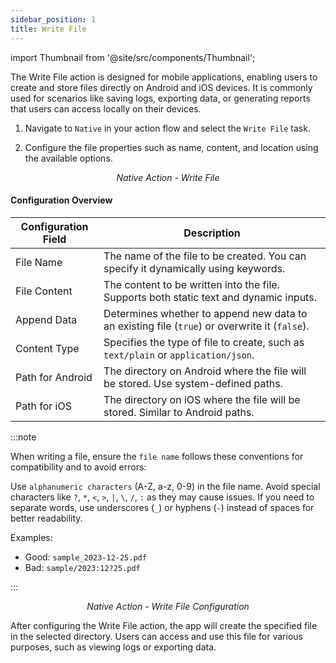 ```yaml
---
sidebar_position: 1
title: Write File
---
```


import Thumbnail from '@site/src/components/Thumbnail';

The Write File action is designed for mobile applications, enabling users to create and store files directly on Android
and iOS devices. It is commonly used for scenarios like saving logs, exporting data, or generating reports that users
can access locally on their devices.

1. Navigate to `Native` in your action flow and select the `Write File` task.

2. Configure the file properties such as name, content, and location using the available options.

<figure>
<Thumbnail src="/img/reference/actionflow-blocks/write-file/write-file.png" alt="Write File Action" />
<figcaption align='center'><i>Native Action - Write File</i></figcaption>
</figure>

#### Configuration Overview

| Configuration Field | Description                                                                                   |
| ------------------- | --------------------------------------------------------------------------------------------- |
| File Name           | The name of the file to be created. You can specify it dynamically using keywords.            |
| File Content        | The content to be written into the file. Supports both static text and dynamic inputs.        |
| Append Data         | Determines whether to append new data to an existing file (`true`) or overwrite it (`false`). |
| Content Type        | Specifies the type of file to create, such as `text/plain` or `application/json`.             |
| Path for Android    | The directory on Android where the file will be stored. Use system-defined paths.             |
| Path for iOS        | The directory on iOS where the file will be stored. Similar to Android paths.                 |

:::note

When writing a file, ensure the `file name` follows these conventions for compatibility and to avoid errors:

Use `alphanumeric characters` (A-Z, a-z, 0-9) in the file name. Avoid special characters like `?`, `*`, `<`, `>`, `|`,
`\`, `/`, `:` as they may cause issues. If you need to separate words, use underscores (`_`) or hyphens (`-`) instead of
spaces for better readability.

Examples:

- Good: `sample_2023-12-25.pdf`
- Bad: `sample/2023:12?25.pdf`

:::

<figure>
<Thumbnail src="/img/reference/actionflow-blocks/write-file/write-file-config.png" alt="Write File Configuration" />
<figcaption align='center'><i>Native Action - Write File Configuration</i></figcaption>
</figure>

After configuring the Write File action, the app will create the specified file in the selected directory. Users can
access and use this file for various purposes, such as viewing logs or exporting data.
